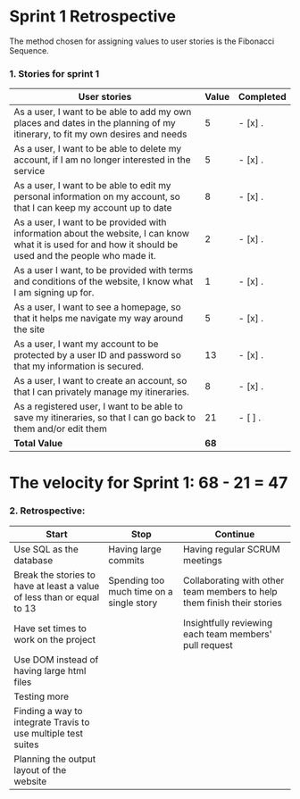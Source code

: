 # Sprint 1 Retrospective
The method chosen for assigning values to user stories is the Fibonacci Sequence.
### 1. Stories for sprint 1
| User stories                                                                                                                                               | Value | Completed |
|------------------------------------------------------------------------------------------------------------------------------------------------------------|-------|-----------|
| As a user, I want to be able to add my own places and dates in the planning of my itinerary, to fit my own desires and needs                               | 5     |     - [x] .      |
| As a user, I want to be able to delete my account, if I am no longer interested in the service                                                             | 5     |     - [x] .       |
| As a user, I want to be able to edit my personal information on my account, so that I can keep my account up to date                                       | 8     |    - [x] .        |
| As a user, I want to be provided with information about the website, I can know what it is used for and how it should be used and the people who  made it. | 2     |   - [x] .         |
| As a user I want, to be provided with terms and conditions of the website, I know what I am signing up for.                                                | 1     |      - [x] .      |
| As a user, I want to see a homepage, so that it helps me  navigate my way around the site                                                                  | 5     |     - [x] .       |
| As a user, I want my account to be protected by a user ID and password so that my information is secured.                                                  | 13    |    - [x] .        |
| As a user, I want to create an account, so that I can privately manage my itineraries.                                                                     | 8     |    - [x] .        |
| As a registered user, I want to be able to save my itineraries, so that I can go back to them and/or edit them                                             | 21    |      - [ ] .      |
|**Total Value**|**68**|
            
# **The velocity for Sprint 1: 68 - 21 = 47** 

### 2. Retrospective:
| Start                                                                                                                                                                                                                                                                                                                    | Stop                                                                       | Continue                                                                                                                                                                 |
|--------------------------------------------------------------------------------------------------------------------------------------------------------------------------------------------------------------------------------------------------------------------------------------------------------------------------|----------------------------------------------------------------------------|--------------------------------------------------------------------------------------------------------------------------------------------------------------------------|
|   Use SQL as the database|  Having large commits | Having regular SCRUM meetings
|Break the stories to have at least a   value of less than or equal to 13| Spending too much time on a   single story| Collaborating with other team members   to help them finish their stories
|Have set times to work on the project||Insightfully reviewing each team members'   pull request
|Use DOM instead of having large html files| 
|Testing more|
|Finding a way to integrate Travis to use    multiple test suites| 
| Planning the output layout of the website |  


